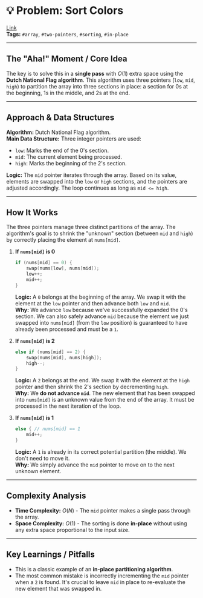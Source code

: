 # 💡 Problem: Sort Colors
[Link](https://leetcode.com/problems/sort-colors/)
<br>
**Tags:** `#array`, `#two-pointers`, `#sorting`, `#in-place`

---

## The "Aha!" Moment / Core Idea
The key is to solve this in a **single pass** with $O(1)$ extra space using the **Dutch National Flag algorithm**. This algorithm uses three pointers (`low`, `mid`, `high`) to partition the array into three sections in place: a section for 0s at the beginning, 1s in the middle, and 2s at the end.



---

## Approach & Data Structures
**Algorithm:** Dutch National Flag algorithm.
<br>
**Main Data Structure:** Three integer pointers are used:
* `low`: Marks the end of the 0's section.
* `mid`: The current element being processed.
* `high`: Marks the beginning of the 2's section.

**Logic:** The `mid` pointer iterates through the array. Based on its value, elements are swapped into the `low` or `high` sections, and the pointers are adjusted accordingly. The loop continues as long as `mid <= high`.

---

## How It Works
The three pointers manage three distinct partitions of the array. The algorithm's goal is to shrink the "unknown" section (between `mid` and `high`) by correctly placing the element at `nums[mid]`.

1.  **If `nums[mid]` is 0**
    ```cpp
    if (nums[mid] == 0) {
        swap(nums[low], nums[mid]);
        low++;
        mid++;
    }
    ```
    **Logic:** A `0` belongs at the beginning of the array. We swap it with the element at the `low` pointer and then advance both `low` and `mid`.
    <br>
    **Why:** We advance `low` because we've successfully expanded the 0's section. We can also safely advance `mid` because the element we just swapped into `nums[mid]` (from the `low` position) is guaranteed to have already been processed and must be a `1`.

2.  **If `nums[mid]` is 2**
    ```cpp
    else if (nums[mid] == 2) {
        swap(nums[mid], nums[high]);
        high--;
    }
    ```
    **Logic:** A `2` belongs at the end. We swap it with the element at the `high` pointer and then shrink the 2's section by decrementing `high`.
    <br>
    **Why:** We **do not advance `mid`**. The new element that has been swapped into `nums[mid]` is an unknown value from the end of the array. It must be processed in the next iteration of the loop.

3.  **If `nums[mid]` is 1**
    ```cpp
    else { // nums[mid] == 1
        mid++;
    }
    ```
    **Logic:** A `1` is already in its correct potential partition (the middle). We don't need to move it.
    <br>
    **Why:** We simply advance the `mid` pointer to move on to the next unknown element.

---

## Complexity Analysis
* **Time Complexity:** $O(N)$ - The `mid` pointer makes a single pass through the array.
* **Space Complexity:** $O(1)$ - The sorting is done **in-place** without using any extra space proportional to the input size.

---

## Key Learnings / Pitfalls
* This is a classic example of an **in-place partitioning algorithm**.
* The most common mistake is incorrectly incrementing the `mid` pointer when a `2` is found. It's crucial to leave `mid` in place to re-evaluate the new element that was swapped in.
